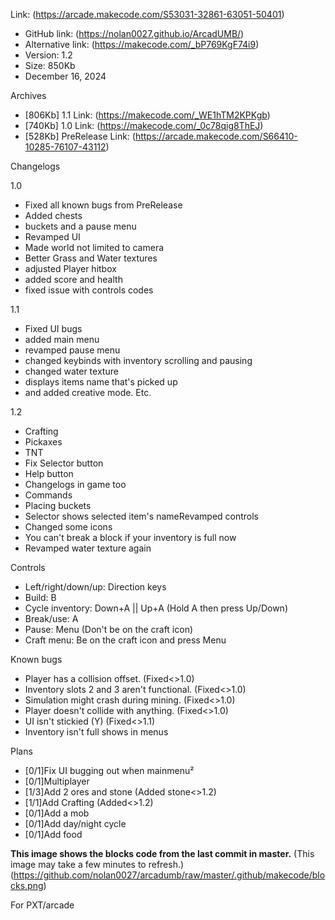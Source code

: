 Link: (https://arcade.makecode.com/S53031-32861-63051-50401)
- GitHub link: (https://nolan0027.github.io/ArcadUMB/)
- Alternative link: (https://makecode.com/_bP769KgF74i9)
- Version: 1.2
- Size: 850Kb
- December 16, 2024

Archives
- [806Kb] 1.1 Link: (https://makecode.com/_WE1hTM2KPKgb)
- [740Kb] 1.0 Link: (https://makecode.com/_0c78qig8ThEJ)
- [528Kb] PreRelease Link: (https://arcade.makecode.com/S66410-10285-76107-43112)

Changelogs

1.0
- Fixed all known bugs from PreRelease
- Added chests
- buckets and a pause menu
- Revamped UI
- Made world not limited to camera
- Better Grass and Water textures
- adjusted Player hitbox
- added score and health
- fixed issue with controls codes

1.1
- Fixed UI bugs
- added main menu
- revamped pause menu
- changed keybinds with inventory scrolling and pausing
- changed water texture
- displays items name that's picked up
- and added creative mode.
Etc.

1.2
- Crafting
- Pickaxes
- TNT
- Fix Selector button
- Help button
- Changelogs in game too
- Commands
- Placing buckets
- Selector shows selected item's nameRevamped controls
- Changed some icons
- You can't break a block if your inventory is full now
- Revamped water texture again

Controls
- Left/right/down/up: Direction keys
- Build: B
- Cycle inventory: Down+A || Up+A (Hold A then press Up/Down)
- Break/use: A
- Pause: Menu (Don't be on the craft icon)
- Craft menu: Be on the craft icon and press Menu

Known bugs
- Player has a collision offset. (Fixed<>1.0)
- Inventory slots 2 and 3 aren't functional. (Fixed<>1.0)
- Simulation might crash during mining. (Fixed<>1.0)
- Player doesn't collide with anything. (Fixed<>1.0)
- UI isn't stickied (Y) (Fixed<>1.1)
- Inventory isn't full shows in menus

Plans
- [0/1]Fix UI bugging out when mainmenu²
- [0/1]Multiplayer
- [1/3]Add 2 ores and stone (Added stone<>1.2)
- [1/1]Add Crafting (Added<>1.2)
- [0/1]Add a mob
- [0/1]Add day/night cycle
- [0/1]Add food

**This image shows the blocks code from the last commit in master.**
(This image may take a few minutes to refresh.)
(https://github.com/nolan0027/arcadumb/raw/master/.github/makecode/blocks.png)

For PXT/arcade
<script src="https://makecode.com/gh-pages-embed.js"></script><script>makeCodeRender("{{ site.makecode.home_url }}", "{{ site.github.owner_name }}/{{ site.github.repository_name }}");</script>
